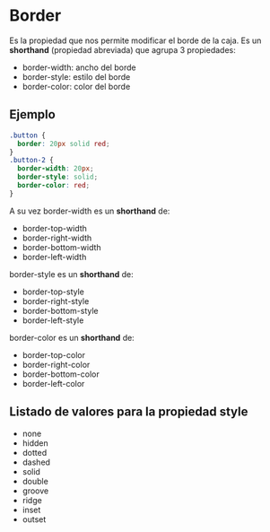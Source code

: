 # Border

Es la propiedad que nos permite modificar el borde de la caja. Es un **shorthand** (propiedad abreviada) que agrupa 3 propiedades:

- border-width: ancho del borde
- border-style: estilo del borde
- border-color: color del borde

## Ejemplo

```css
.button {
  border: 20px solid red;
}
.button-2 {
  border-width: 20px;
  border-style: solid;
  border-color: red;
}
```

A su vez border-width es un **shorthand** de:

- border-top-width
- border-right-width
- border-bottom-width
- border-left-width

border-style es un **shorthand** de:

- border-top-style
- border-right-style
- border-bottom-style
- border-left-style

border-color es un **shorthand** de:

- border-top-color
- border-right-color
- border-bottom-color
- border-left-color

## Listado de valores para la propiedad style

- none
- hidden
- dotted
- dashed
- solid
- double
- groove
- ridge
- inset
- outset
